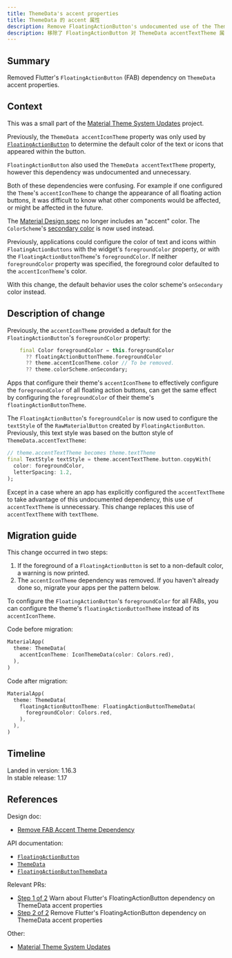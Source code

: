 ```yaml
---
title: ThemeData's accent properties
title: ThemeData 的 accent 属性
description: Remove FloatingActionButton's undocumented use of the ThemeData accentTextTheme property, and its unnecessary use of accentIconTheme.
description: 移除了 FloatingActionButton 对 ThemeData accentTextTheme 属性的使用，以及对 accentIconTheme 的不必要的使用。
---
```


## Summary

Removed Flutter's `FloatingActionButton` (FAB) dependency on
`ThemeData` accent properties.

## Context

This was a small part of the [Material Theme System Updates][] project.

Previously, the `ThemeData accentIconTheme` property was only
used by [`FloatingActionButton`][] to determine the default
color of the text or icons that appeared within the button.

`FloatingActionButton` also used the
`ThemeData accentTextTheme` property,
however this dependency was undocumented and unnecessary.

Both of these dependencies were confusing.
For example if one configured the `Theme`'s `accentIconTheme`
to change the appearance of all floating action buttons,
it was difficult to know what other components would be affected,
or might be affected in the future.

The [Material Design spec][] no longer includes an "accent" color.
The `ColorScheme`'s [secondary color][] is now used instead.

Previously, applications could configure the color of text and icons
within `FloatingActionButtons` with the widget's `foregroundColor`
property, or with the `FloatingActionButtonTheme`'s `foregroundColor`.
If neither `foregroundColor` property was specified, the foreground
color defaulted to the `accentIconTheme`'s color.

With this change, the default behavior uses the color scheme's
`onSecondary` color instead.

## Description of change

Previously, the `accentIconTheme` provided a default for the
`FloatingActionButton`'s `foregroundColor` property:

<!-- skip -->
```dart
    final Color foregroundColor = this.foregroundColor
      ?? floatingActionButtonTheme.foregroundColor
      ?? theme.accentIconTheme.color // To be removed.
      ?? theme.colorScheme.onSecondary;
```

Apps that configure their theme's `accentIconTheme`
to effectively configure the `foregroundColor` of all
floating action buttons, can get the same effect by
configuring the `foregroundColor` of their theme's
`floatingActionButtonTheme`.

The `FloatingActionButton`'s `foregroundColor` is now used
to configure the `textStyle` of the `RawMaterialButton`
created by `FloatingActionButton`. Previously,
this text style was based on the button style of
`ThemeData.accentTextTheme`:

<!-- skip -->
```dart
// theme.accentTextTheme becomes theme.textTheme
final TextStyle textStyle = theme.accentTextTheme.button.copyWith(
  color: foregroundColor,
  letterSpacing: 1.2,
);

```

Except in a case where an app has explicitly configured the
`accentTextTheme` to take advantage of this undocumented dependency,
this use of `accentTextTheme` is unnecessary.
This change replaces this use of `accentTextTheme` with `textTheme`.

## Migration guide

This change occurred in two steps:

1. If the foreground of a `FloatingActionButton` is set
   to a non-default color, a warning is now printed.
2. The `accentIconTheme` dependency was removed.
   If you haven't already done so, migrate your apps
   per the pattern below.

To configure the `FloatingActionButton`'s `foregroundColor`
for all FABs, you can configure the theme's
`floatingActionButtonTheme` instead of its `accentIconTheme`.

Code before migration:

<!-- skip -->
```dart
MaterialApp(
  theme: ThemeData(
    accentIconTheme: IconThemeData(color: Colors.red),
  ),
)
```

Code after migration:

<!-- skip -->
```dart
MaterialApp(
  theme: ThemeData(
    floatingActionButtonTheme: FloatingActionButtonThemeData(
      foregroundColor: Colors.red,
    ),
  ),
)
```

## Timeline

Landed in version: 1.16.3<br>
In stable release: 1.17

## References

Design doc:

* [Remove FAB Accent Theme Dependency][]

API documentation:

* [`FloatingActionButton`][]
* [`ThemeData`][]
* [`FloatingActionButtonThemeData`][]

Relevant PRs:

* [Step 1 of 2][] Warn about Flutter's
  FloatingActionButton dependency on ThemeData accent properties
* [Step 2 of 2][] Remove Flutter's FloatingActionButton dependency
  on ThemeData accent properties

Other:

* [Material Theme System Updates][]


[`accentIconTheme`]: {{site.api}}/flutter/material/ThemeData/accentIconTheme.html
[`FloatingActionButton`]: {{site.api}}/flutter/material/FloatingActionButton/foregroundColor.html
[`FloatingActionButtonThemeData`]: {{site.api}}/flutter/material/FloatingActionButtonThemeData-class.html
[Material Design spec]: {{site.material}}/design/color
[Material Theme System Updates]: /go/material-theme-system-updates
[Remove FAB Accent Theme Dependency]: /go/remove-fab-accent-theme-dependency
[secondary color]: {{site.material}}/design/color/the-color-system.html#color-theme-creation
[Step 1 of 2]: {{site.github}}/flutter/flutter/pull/48435
[Step 2 of 2]: {{site.github}}/flutter/flutter/pull/46923
[`ThemeData`]: {{site.api}}/flutter/material/ThemeData/floatingActionButtonTheme.html
